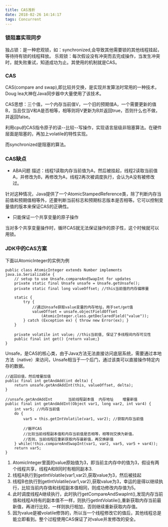 ```yaml
---
title: CAS浅析
date: 2018-02-26 14:14:17
tags: Concurrent
---
```


### 锁阻塞实现同步
独占锁：是一种悲观锁，如：synchronized,会导致其他需要锁的其他线程挂起，等待持有锁的线程释放。
乐观锁：每次假设没有冲突而去完成操作，当发生冲突时，就失败重试，知道成功为止。其使用的机制就是CAS。

### CAS
CAS(compare and swap),即比较并交换，是实现并发算法时常用的一种技术，Doug lea大神在Java同步器中大量使用了该技术。

CAS思想：三个值，一个内存当前值V，一个旧的预期值A，一个需要更新的值B，当且仅当V和A是否相等，相等则将V更新为B并返回true，否则什么也不做，并返回false。

利用cpu的CAS指令原子的读--比较--写操作，实现语言层级非阻塞算法。在硬件层面是阻塞的，再加上volatile的特性实现。

而synchronized是阻塞的算法。

### CAS缺点
* ABA问题
描述：线程1读取内存当前值为A，然后被挂起，线程2读取当前值A，并修改为B，再修改为A，线程2再次被调度执行，会认为A没有被修改过。

针对这种情况，Java提供了一个AtomicStampedReference类，除了判断内存当前值和预期值相等外，还要判断当前标志和预期标志版本是否相等。它可以控制变量值的版本来保证CAS的正确性。

* 只能保证一个共享变量的原子操作

当对多个共享变量操作时，循环CAS就无法保证操作的原子性，这个时候就可以用锁。

### JDK中的CAS方案

下面以AtomicInteger的实例为例

```
public class AtomicInteger extends Number implements java.io.Serializable {
    // setup to use Unsafe.compareAndSwapInt for updates
    private static final Unsafe unsafe = Unsafe.getUnsafe();
    private static final long valueOffset; //this当前值的内存偏移量

    static {
        try {
            //通过Unsafe获取value变量的内存地址，用于set/get值
            valueOffset = unsafe.objectFieldOffset
                (AtomicInteger.class.getDeclaredField("value"));
        } catch (Exception ex) { throw new Error(ex); }
    }

    private volatile int value; //this当前值, 保证了多线程间内存可见性
    public final int get() {return value;}
}
```
Unsafe，是CAS的核心类，由于Java方法无法直接访问底层系统，需要通过本地方法（native）来访问，Unsafe相当于一个后门，通过该类可以直接操作特定内存的数据。


```
//返回旧值，然后增量加值
public final int getAndAdd(int delta) {    
    return unsafe.getAndAddInt(this, valueOffset, delta);
}

//unsafe.getAndAddInt       当前线程副本值  内存地址    增量新值
public final int getAndAddInt(Object var1, long var2, int var4) {
    int var5; //内存当前值
    do {
        var5 = this.getIntVolatile(var1, var2); //获取内存当前值
        
        //循环CAS
        //比较当前线程副本值和内存当前值是否相等，相等则交换为新值，
        //否则，当前线程应重新获取内存最新值，再交换新值
    } while(!this.compareAndSwapInt(var1, var2, var5, var5 + var4));
    return var5;
}
```
1. AtomicInteger里面的value原始值为3，即当前主内存中的值为3，假设有两个线程共享，线程A和B同时有相同副本3.
2. 线程A执行到getIntVolatile(var1,var2),获取value为3，然后被挂起
3. 线程B也执行到getIntVolatile(var1,var2),获取value为3，幸运的是得以继续执行，比较当前内存值和线程副本值相同，则成功修改内存值为5。
4. 此时调度线程A继续执行，此时执行getCompareAndSwapInt(),发现内存当前值和线程A持有的副本值不一样，则执行getIntVolatile(),重新获取内存当前最新值，再进行比较，一样则执行相加，否则继续重新获取内存值。
5. 因为value是被volatile修饰的，所以当一个线程修改它的值后，其他线程总是能立即看到。整个过程使用CAS保证了对value并发修改的安全。
